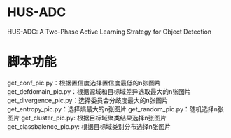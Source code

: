 # HUS-ADC
HUS-ADC: A Two-Phase Active Learning Strategy for Object Detection


# 脚本功能
get_conf_pic.py：根据置信度选择置信度最低的n张图片
get_defdomain_pic.py：根据源域和目标域差异选取最大的n张图片
get_divergence_pic.py：选择委员会分歧度最大的n张图片
get_entropy_pic.py：选择熵最大的n张图片
get_random_pic.py：随机选择n张图片
get_cluster_pic.py: 根据目标域聚类结果选择n张图片
get_classbalence_pic.py: 根据目标域类别分布选择n张图片